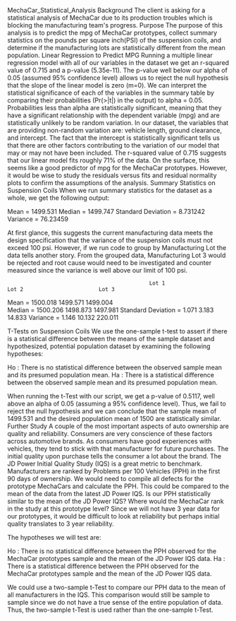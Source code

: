MechaCar_Statistical_Analysis
Background
The client is asking for a statistical analysis of MechaCar due to its production troubles which is blocking the manufacturing team's progress.
Purpose
The purpose of this analysis is to predict the mpg of MechaCar prototypes, collect summary statistics on the pounds per square inch(PSI) of the suspension coils, and determine if the manufacturing lots are statistically different from the mean population.
Linear Regression to Predict MPG
Running a multiple linear regression model with all of our variables in the dataset we get an r-squared value of 0.715 and a p-value (5.35e-11).  The p-value well below our alpha of 0.05 (assumed 95% confidence level) allows us to reject the null hypothesis that the slope of the linear model is zero (m=0).  We can interpret the statistical significance of each of the variables in the summary table by comparing their probabilities (Pr(>|t|) in the output) to alpha = 0.05.  Probabilities less than alpha are statistically significant, meaning that they have a significant relationship with the dependent variable (mpg) and are statistically unlikely to be random variation.  In our dataset, the variables that are providing non-random variation are:  vehicle length, ground clearance, and intercept.  The fact that the intercept is statistically significant tells us that there are other factors contributing to the variation of our model that may or may not have been included.  The r-squared value of 0.715 suggests that our linear model fits roughly 71% of the data.  On the surface, this seems like a good predictor of mpg for the MechaCar prototypes.  However, it would be wise to study the residuals versus fits and residual normality plots to confirm the assumptions of the analysis. 
Summary Statistics on Suspension Coils
When we run summary statistics for the dataset as a whole, we get the following output:


Mean = 1499.531
Median = 1499.747
Standard Deviation = 8.731242
Variance = 76.23459 


At first glance, this suggests the current manufacturing data meets the design specification that the variance of the suspension coils must not exceed 100 psi.  However, if we run code to group by Manufacturing Lot the data tells another story.  From the grouped data, Manufacturing Lot 3 would be rejected and root cause would need to be investigated and counter measured since the variance is well above our limit of 100 psi.   


                                                 Lot 1                               Lot 2                        Lot 3
Mean =                                          1500.018                         1499.571                       1499.004        
Median =                                        1500.206                         1498.873                       1497.981
Standard Deviation =                               1.071                            3.183                         14.833
Variance =                                         1.146                           10.132                        220.011

T-Tests on Suspension Coils
We use the one-sample t-test to assert if there is a statistical difference between the means of the sample dataset and hypothesized, potential population dataset by examining the following hypotheses:


Ho : There is no statistical difference between the observed sample mean and its presumed population mean.
Ha : There is a statistical difference between the observed sample mean and its presumed population mean.


When running the t-Test with our script, we get a p-value of 0.5117, well above an alpha of 0.05 (assuming a 95% confidence level).  Thus, we fail to reject the null hypothesis and we can conclude that the sample mean of 1499.531 and the desired population mean of 1500 are statistically similar.
Further Study
A couple of the most important aspects of auto ownership are quality and reliability.  Consumers are very conscience of these factors across automotive brands.  As consumers have good experiences with vehicles, they tend to stick with that manufacturer for future purchases.  The initial quality upon purchase tells the consumer a lot about the brand.  The JD Power Initial Quality Study (IQS) is a great metric to benchmark.  Manufacturers are ranked by Problems per 100 Vehicles (PPH) in the first 90 days of ownership.  We would need to compile all defects for the prototype MechaCars and calculate the PPH.  This could be compared to the mean of the data from the latest JD Power IQS.  Is our PPH statistically similar to the mean of the JD Power IQS?  Where would the MechaCar rank in the study at this prototype level?  Since we will not have 3 year data for our prototypes, it would be difficult to look at reliability but perhaps initial quality translates to 3 year reliability. 


The hypotheses we will test are: 

Ho : There is no statistical difference between the PPH observed for the MechaCar prototypes sample and the mean of the JD Power IQS data.
Ha : There is a statistical difference between the PPH observed for the MechaCar prototypes sample and the mean of the JD Power IQS data.


We could use a two-sample t-Test to compare our PPH data to the mean of all manufacturers in the IQS.  This comparison would still be sample to sample since we do not have a true sense of the entire population of data.  Thus, the two-sample t-Test is used rather than the one-sample t-Test.  
